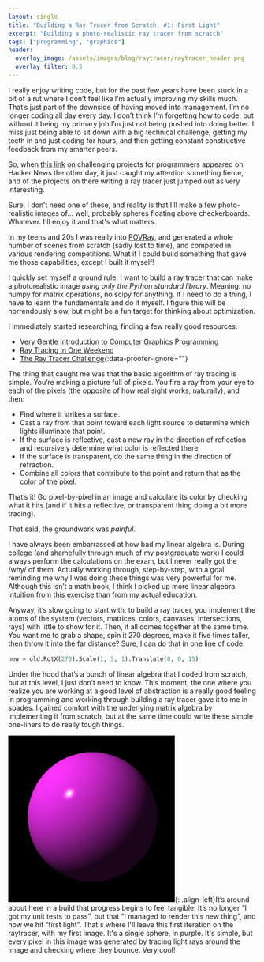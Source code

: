 ```yaml
---
layout: single
title: "Building a Ray Tracer from Scratch, #1: First Light"
excerpt: "Building a photo-realistic ray tracer from scratch"
tags: ["programming", "graphics"]
header:
  overlay_image: /assets/images/blog/raytracer/raytracer_header.png
  overlay_filter: 0.5
---
```


I really enjoy writing code, but for the past few years have been stuck in a bit of a rut where I don’t feel like I’m actually improving my skills much.  That’s just part of the downside of having moved into management.  I’m no longer coding all day every day.  I don’t think I’m forgetting how to code, but without it being my primary job I’m just not being pushed into doing better.  I miss just being able to sit down with a big technical challenge, getting my teeth in and just coding for hours, and then getting constant constructive feedback from my smarter peers.

So, when [this link](https://austinhenley.com/blog/morechallengingprojects.html) on challenging projects for programmers appeared on Hacker News the other day, it just caught my attention something fierce, and of the projects on there writing a ray tracer just jumped out as very interesting.

Sure, I don’t need one of these, and reality is that I’ll make a few photo-realistic images of... well, probably spheres floating above checkerboards.  Whatever.  I'll enjoy it and that's what matters.

In my teens and 20s I was really into [POVRay](https://www.povray.org/), and generated a whole number of scenes from scratch (sadly lost to time), and competed in various rendering competitions.  What if I could build something that gave me those capabilities, except I built it myself!

I quickly set myself a ground rule.  I want to build a ray tracer that can make a photorealistic image *using only the Python standard library*.  Meaning: no numpy for matrix operations, no scipy for anything.  If I need to do a thing, I have to learn the fundamentals and do it myself.  I figure this will be horrendously slow, but might be a fun target for thinking about optimization.

I immediately started researching, finding a few really good resources:

* [Very Gentle Introduction to Computer Graphics Programming](https://www.scratchapixel.com/lessons/3d-basic-rendering/introduction-to-ray-tracing/how-does-it-work.html)
* [Ray Tracing in One Weekend](https://raytracing.github.io/)
* [The Ray Tracer Challenge](https://smile.amazon.com/Ray-Tracer-Challenge-Test-Driven-Renderer/dp/1680502719){:data-proofer-ignore=""}

The thing that caught me was that the basic algorithm of ray tracing is simple.  You’re making a picture full of pixels.  You fire a ray from your eye to each of the pixels (the opposite of how real sight works, naturally), and then:

* Find where it strikes a surface.
* Cast a ray from that point toward each light source to determine which lights illuminate that point.
* If the surface is reflective, cast a new ray in the direction of reflection and recursively determine what color is reflected there.
* If the surface is transparent, do the same thing in the direction of refraction.
* Combine all colors that contribute to the point and return that as the color of the pixel.

That’s it!  Go pixel-by-pixel in an image and calculate its color by checking what it hits (and if it hits a reflective, or transparent thing doing a bit more tracing).

That said, the groundwork was *painful*.

I have always been embarrassed at how bad my linear algebra is.  During college (and shamefully through much of my postgraduate work) I could always perform the calculations on the exam, but I never really got the /why/ of them.  Actually working through, step-by-step, with a goal reminding me why I was doing these things was very powerful for me.  Although this isn’t a math book, I think I picked up more linear algebra intuition from this exercise than from my actual education.

Anyway, it’s slow going to start with, to build a ray tracer, you implement the atoms of the system (vectors, matrices, colors, canvases, intersections, rays) with little to show for it. Then, it all comes together at the same time.  You want me to grab a shape, spin it 270 degrees, make it five times taller, then throw it into the far distance?  Sure, I can do that in one line of code.

```python
new = old.RotX(270).Scale(1, 5, 1).Translate(0, 0, 15)
```

Under the hood that’s a bunch of linear algebra that I coded from scratch, but at this level, I just don’t need to know.  This moment, the one where you realize you are working at a good level of abstraction is a really good feeling in programming and working through building a ray tracer gave it to me in spades.  I gained comfort with the underlying matrix algebra by implementing it from scratch, but at the same time could write these simple one-liners to do really tough things.

![First image from the raytracer: A single, shiny sphere.](/assets/images/blog/raytracer/first_image.png){: .align-left}It’s around about here in a build that progress begins to feel tangible.  It’s no longer “I got my unit tests to pass”, but that “I managed to render this new thing”, and now we hit “first light”.  That's where I'll leave this first iteration on the raytracer, with my first image.  It's a single sphere, in purple.  It's simple, but every pixel in this image was generated by tracing light rays around the image and checking where they bounce.  Very cool!
